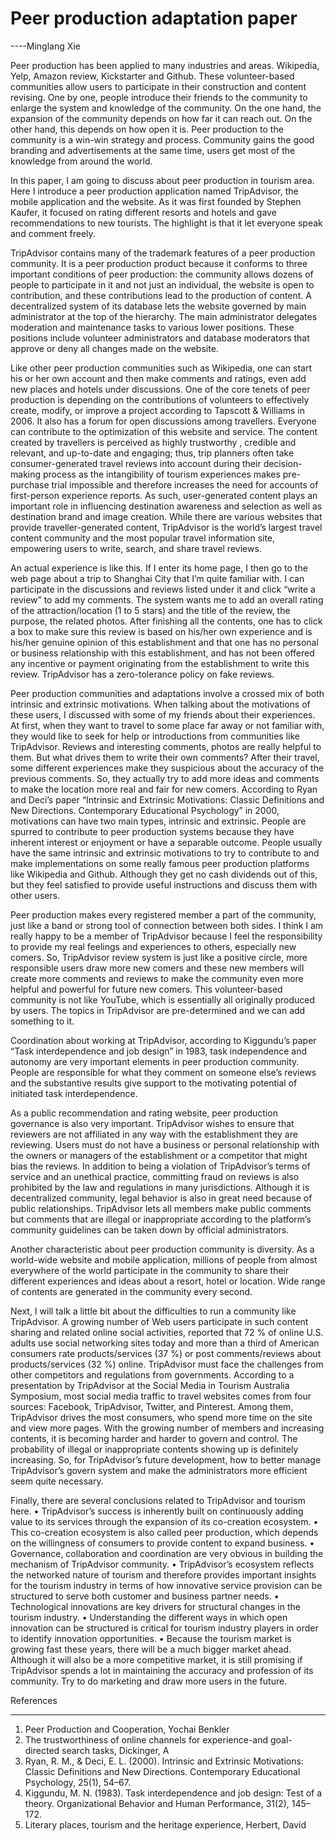 # Peer production adaptation paper
----Minglang Xie

Peer production has been applied to many industries and areas. Wikipedia, Yelp, Amazon review, Kickstarter and Github. These volunteer-based communities allow users to participate in their construction and content revising. One by one, people introduce their friends to the community to enlarge the system and knowledge of the community. On the one hand, the expansion of the community depends on how far it can reach out. On the other hand, this depends on how open it is. Peer production to the community is a win-win strategy and process. Community gains the good branding and advertisements at the same time, users get most of the knowledge from around the world.

In this paper, I am going to discuss about peer production in tourism area. Here I introduce a peer production application named TripAdvisor, the mobile application and the website. As it was first founded by Stephen Kaufer, it focused on rating different resorts and hotels and gave recommendations to new tourists. The highlight is that it let everyone speak and comment freely. 

TripAdvisor contains many of the trademark features of a peer production community. It is a peer production product because it conforms to three important conditions of peer production: the community allows dozens of people to participate in it and not just an individual, the website is open to contribution, and these contributions lead to the production of content. A decentralized system of its database lets the website governed by main administrator at the top of the hierarchy. The main administrator delegates moderation and maintenance tasks to various lower positions. These positions include volunteer administrators and database moderators that approve or deny all changes made on the website.  
    
Like other peer production communities such as Wikipedia, one can start his or her own account and then make comments and ratings, even add new places and hotels under discussions. One of the core tenets of peer production is depending on the contributions of volunteers to effectively create, modify, or improve a project according to Tapscott & Williams in 2006. It also has a forum for open discussions among travellers. Everyone can contribute to the optimization of this website and service. The content created by travellers is perceived as highly trustworthy , credible and relevant, and up-to-date and engaging; thus, trip planners often take consumer-generated travel reviews into account during their decision-making process as the intangibility of tourism experiences makes pre-purchase trial impossible and therefore increases the need for accounts of first-person experience reports. As such, user-generated content plays an important role in influencing destination awareness and selection as well as destination brand and image creation. While there are various websites that provide traveller-generated content, TripAdvisor is the world’s largest travel content community and the most popular travel information site, empowering users to write, search, and share travel reviews. 


An actual experience is like this. If I enter its home page, I then go to the web page about a trip to Shanghai City that I’m quite familiar with. I can participate in the discussions and reviews listed under it and click “write a review” to add my comments. The system wants me to add an overall rating of the attraction/location (1 to 5 stars) and the title of the review, the purpose, the related photos. After finishing all the contents, one has to click a box to make sure this review is based on his/her own experience and is his/her genuine opinion of this establishment and that one has no personal or business relationship with this establishment, and has not been offered any incentive or payment originating from the establishment to write this review.  TripAdvisor has a zero-tolerance policy on fake reviews.

Peer production communities and adaptations involve a crossed mix of both intrinsic and extrinsic motivations. When talking about the motivations of these users, I discussed with some of my friends about their experiences. At first, when they want to travel to some place far away or not familiar with, they would like to seek for help or introductions from communities like TripAdvisor. Reviews and interesting comments, photos are really helpful to them. But what drives them to write their own comments? After their travel, some different experiences make they suspicious about the accuracy of the previous comments. So, they actually try to add more ideas and comments to make the location more real and fair for new comers. According to Ryan and Deci’s paper “Intrinsic and Extrinsic Motivations: Classic Definitions and New Directions. Contemporary Educational Psychology” in 2000, motivations can have two main types, intrinsic and extrinsic. People are spurred to contribute to peer production systems because they have inherent interest or enjoyment or have a separable outcome. People usually have the same intrinsic and extrinsic motivations to try to contribute to and make implementations on some really famous peer production platforms like Wikipedia and Github. Although they get no cash dividends out of this, but they feel satisfied to provide useful instructions and discuss them with other users.

Peer production makes every registered member a part of the community, just like a band or strong tool of connection between both sides. I think I am really happy to be a member of TripAdvisor because I feel the responsibility to provide my real feelings and experiences to others, especially new comers. So, TripAdvisor review system is just like a positive circle, more responsible users draw more new comers and these new members will create more comments and reviews to make the community even more helpful and powerful for future new comers. This volunteer-based community is not like YouTube, which is essentially all originally produced by users. The topics in TripAdvisor are pre-determined and we can add something to it.

Coordination about working at TripAdvisor, according to Kiggundu’s paper “Task interdependence and job design” in 1983, task independence and autonomy are very important elements in peer production community. People are responsible for what they comment on someone else’s reviews and the substantive results give support to the motivating potential of initiated task interdependence.

As a public recommendation and rating website, peer production governance is also very important. TripAdvisor wishes to ensure that reviewers are not affiliated in any way with the establishment they are reviewing. Users must do not have a business or personal relationship with the owners or managers of the establishment or a competitor that might bias the reviews. In addition to being a violation of TripAdvisor’s terms of service and an unethical practice, committing fraud on reviews is also prohibited by the law and regulations in many jurisdictions. Although it is decentralized community, legal behavior is also in great need because of public relationships. TripAdvisor lets all members make public comments but comments that are illegal or inappropriate according to the platform’s community guidelines can be taken down by official administrators.

Another characteristic about peer production community is diversity. As a world-wide website and mobile application, millions of people from almost everywhere of the world participate in the community to share their different experiences and ideas about a resort, hotel or location. Wide range of contents are generated in the community every second.

Next, I will talk a little bit about the difficulties to run a community like TripAdvisor. A growing number of Web users participate in such content sharing and related online social activities, reported that 72 % of online U.S. adults use social networking sites today and more than a third of American consumers rate products/services (37 %) or post comments/reviews about products/services (32 %) online. TripAdvisor must face the challenges from other competitors and regulations from governments. According to a presentation by TripAdvisor at the Social Media in Tourism Australia Symposium, most social media traffic to travel websites comes from four sources: Facebook, TripAdvisor, Twitter, and Pinterest. Among them, TripAdvisor drives the most consumers, who spend more time on the site and view more pages. With the growing number of members and increasing contents, it is becoming harder and harder to govern and control. The probability of illegal or inappropriate contents showing up is definitely increasing. So, for TripAdvisor’s future development, how to better manage TripAdvisor’s govern system and make the administrators more efficient seem quite necessary.

Finally, there are several conclusions related to TripAdvisor and tourism here. 
• TripAdvisor’s success is inherently built on continuously adding value to its services through the expansion of its co-creation ecosystem.
• This co-creation ecosystem is also called peer production, which depends on the willingness of consumers to provide content to expand business.
• Governance, collaboration and coordination are very obvious in building the mechanism of TripAdvisor community.
• TripAdvisor’s ecosystem reflects the networked nature of tourism and therefore provides important insights for the tourism industry in terms of how innovative service provision can be structured to serve both customer and business partner needs.
• Technological innovations are key drivers for structural changes in the tourism
industry.
• Understanding the different ways in which open innovation can be structured is critical for tourism industry players in order to identify innovation opportunities.
• Because the tourism market is growing fast these years, there will be a much bigger market ahead. Although it will also be a more competitive market, it is still promising if TripAdvisor spends a lot in maintaining the accuracy and profession of its community. Try to do marketing and draw more users in the future.



References

***
1. Peer Production and Cooperation, Yochai Benkler
2. The trustworthiness of online channels for experience-and goal-directed
search tasks, Dickinger, A
3. Ryan, R. M., & Deci, E. L. (2000). Intrinsic and Extrinsic Motivations: Classic Definitions and New Directions. Contemporary Educational Psychology, 25(1), 54–67.
4. Kiggundu, M. N. (1983). Task interdependence and job design: Test of a theory. Organizational Behavior and Human Performance, 31(2), 145–172.
5. Literary places, tourism and the heritage experience, Herbert, David

